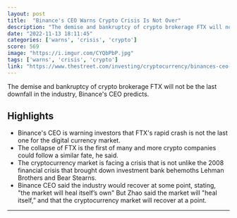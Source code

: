 ```yaml
---
layout: post
title:  "Binance's CEO Warns Crypto Crisis Is Not Over"
description: "The demise and bankruptcy of crypto brokerage FTX will not be the last downfall in the industry, Binance's CEO predicts."
date: "2022-11-13 18:11:45"
categories: ['warns', 'crisis', 'crypto']
score: 569
image: "https://i.imgur.com/CYQbPbP.jpg"
tags: ['warns', 'crisis', 'crypto']
link: "https://www.thestreet.com/investing/cryptocurrency/binances-ceo-warns-crypto-crisis-is-not-over"
---
```


The demise and bankruptcy of crypto brokerage FTX will not be the last downfall in the industry, Binance's CEO predicts.

## Highlights

- Binance's CEO is warning investors that FTX's rapid crash is not the last one for the digital currency market.
- The collapse of FTX is the first of many and more crypto companies could follow a similar fate, he said.
- The cryptocurrency market is facing a crisis that is not unlike the 2008 financial crisis that brought down investment bank behemoths Lehman Brothers and Bear Stearns.
- Binance CEO said the industry would recover at some point, stating, "the market will heal itself’s own" But Zhao said the market will "heal itself,” and that the cryptocurrency market will recover at a point.

---
